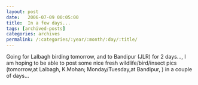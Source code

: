 ```yaml
---
layout: post
date:	2006-07-09 00:05:00
title:  In a few days...
tags: [archived-posts]
categories: archives
permalink: /:categories/:year/:month/:day/:title/
---
```

Going for Lalbagh birding tomorrow, and to Bandipur (JLR) for 2 days..., I am hoping to be able to post some nice fresh wildlife/bird/insect pics (tomorrow,at Lalbagh, K.Mohan; Monday/Tuesday,at Bandipur, <lj user="sainath">) in a couple of days...
